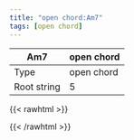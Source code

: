 ```yaml
---
title: "open chord:Am7"
tags: [open chord]
---
```


|Am7|open chord|
|---|---|
|Type|open chord|
|Root string|5|
{{< rawhtml >}}
<div class="container"></div>
<script>
const selector = '#container';
const chord = new ChordBox(selector);
chord.draw((new String("X02010")));
</script>
{{< /rawhtml >}}
